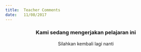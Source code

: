 ```yaml
---
title:  Teacher Comments
date:   11/08/2017
---
```


### <center>Kami sedang mengerjakan pelajaran ini</center>
<center>Silahkan kembali lagi nanti</center>